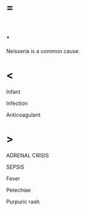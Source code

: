 # =

# .

Neisseria is a common cause.

# <

Infant

Infection

Anticoagulant

# >

ADRENAL CRISIS

SEPSIS

Fever

Petechiae

Purpuric rash
